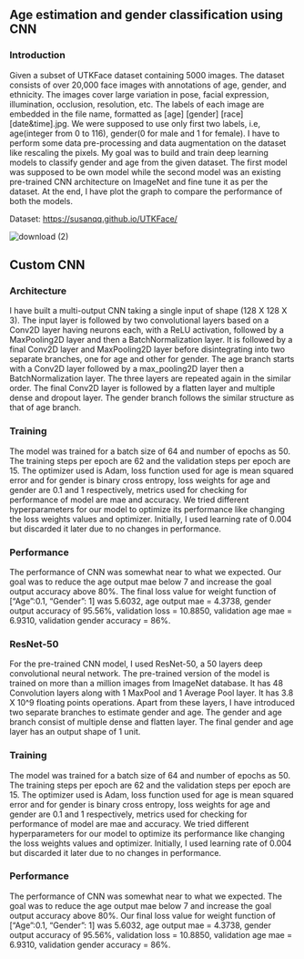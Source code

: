## Age estimation and gender classification using CNN

### Introduction

Given a subset of UTKFace dataset containing 5000 images. The dataset consists of over 20,000 face images with annotations of age, gender, and ethnicity. The images cover large variation in pose, facial expression, illumination, occlusion, resolution, etc. The labels of each image are embedded in the file name, formatted as [age] [gender] [race] [date&time].jpg. We were supposed to use only first two labels, i.e, age(integer from 0 to 116), gender(0 for male and 1 for female). I have to perform some data pre-processing and data augmentation on the dataset like rescaling the pixels.
My goal was to build and train deep learning models to classify gender and age from the given dataset. The first model was supposed to be own model while the second model was an existing pre-trained CNN architecture on ImageNet and fine tune it as per the dataset.
At the end, I have plot the graph to compare the performance of both the models.

Dataset: https://susanqq.github.io/UTKFace/

![download (2)](https://user-images.githubusercontent.com/81761180/194522765-f31ca9d4-50c6-4e5f-a16a-5083fe0a5faf.png)


## Custom CNN
### Architecture

I have built a multi-output CNN taking a single input of shape (128 X 128 X 3). The input layer is followed by two convolutional layers based on a Conv2D layer having neurons each, with a ReLU activation, followed by a MaxPooling2D layer and then a BatchNormalization layer. It is followed by a final Conv2D layer and MaxPooling2D layer before disintegrating into two separate branches, one for age and other for gender.
The age branch starts with a Conv2D layer followed by a max_pooling2D layer then a BatchNormalization layer. The three layers are repeated again in the similar order. The final Conv2D layer is followed by a flatten layer and multiple dense and dropout layer. The gender branch follows the similar structure as that of age branch.

### Training

The model was trained for a batch size of 64 and number of epochs as 50. The training steps per epoch are 62 and the validation steps per epoch are 15. The optimizer used is Adam, loss function used for age is mean squared error and for gender is binary cross entropy, loss weights for age and gender are 0.1 and 1 respectively, metrics used for checking for performance of model are mae and accuracy. We tried different hyperparameters for our model to optimize its performance like changing the loss weights values and optimizer. Initially, I used learning rate of 0.004 but discarded it later due to no changes in performance.

### Performance

The performance of CNN was somewhat near to what we expected. Our goal was to reduce the age output mae below 7 and increase the goal output accuracy above 80%. The final loss value for weight function of [“Age”:0.1, “Gender”: 1] was 5.6032, age output mae = 4.3738, gender output accuracy of 95.56%, validation loss = 10.8850, validation age mae = 6.9310, validation gender accuracy = 86%.

### ResNet-50

For the pre-trained CNN model, I used ResNet-50, a 50 layers deep convolutional neural network. The pre-trained version of the model is trained on more than a million images from ImageNet database. It has 48 Convolution layers along with 1 MaxPool and 1 Average Pool layer. It has 3.8 X 10^9 floating points operations.
Apart from these layers, I have introduced two separate branches to estimate gender and age. The gender and age branch consist of multiple dense and flatten layer. The final gender and age layer has an output shape of 1 unit.

### Training

The model was trained for a batch size of 64 and number of epochs as 50. The training steps per epoch are 62 and the validation steps per epoch are 15. The optimizer used is Adam, loss function used for age is mean squared error and for gender is binary cross entropy, loss weights for age and gender are 0.1 and 1 respectively, metrics used for checking for performance of model are mae and accuracy. We tried different hyperparameters for our model to optimize its performance like changing the loss weights values and optimizer. Initially, I used learning rate of 0.004 but discarded it later due to no changes in performance.

### Performance

The performance of CNN was somewhat near to what we expected. The goal was to reduce the age output mae below 7 and increase the goal output accuracy above 80%. Our final loss value for weight function of [“Age”:0.1, “Gender”: 1] was 5.6032, age output mae = 4.3738, gender output accuracy of 95.56%, validation loss = 10.8850, validation age mae = 6.9310, validation gender accuracy = 86%.
